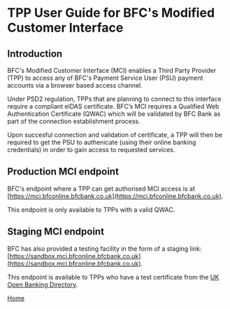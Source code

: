 # TPP User Guide for BFC's Modified Customer Interface

## Introduction

BFC's Modified Customer Interface (MCI) enables a Third Party Provider (TPP) to access any of BFC's Payment Service User (PSU) payment accounts via a browser based access channel. 

Under PSD2 regulation, TPPs that are planning to connect to this interface require a compliant eIDAS certificate. BFC’s MCI requires a Qualified Web Authentication Certificate (QWAC) which will be validated by BFC Bank as part of the connection establishment process.

Upon succesful connection and validation of certificate, a TPP will then be required to get the PSU to authenicate (using their online banking credentials) in order to gain access to requested services.

## Production MCI endpoint

BFC's endpoint where a TPP can get authorised MCI access is at [https://mci.bfconline.bfcbank.co.uk](https://mci.bfconline.bfcbank.co.uk). 

This endpoint is only available to TPPs with a valid QWAC.

## Staging MCI endpoint

BFC has also provided a testing facility in the form of a staging link: [https://sandbox.mci.bfconline.bfcbank.co.uk](https://sandbox.mci.bfconline.bfcbank.co.uk). 

This endpoint is available to TPPs who have a test certificate from the [UK Open Banking Directory](https://www.openbanking.org.uk/providers/directory/).

[Home](../index)
